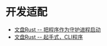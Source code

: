 # 开发适配

- [文盘Rust -- 把程序作为守护进程启动](1-rust-program-daemon-start.md)
- [文盘Rust -- 起手式，CLI程序](2-rust-cli.md)